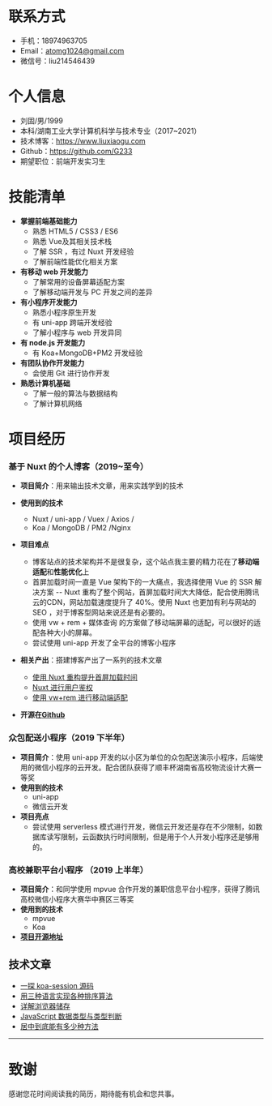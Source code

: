 
# 联系方式


- 手机：18974963705
- Email：atomg1024@gmail.com
- 微信号：liu214546439


# 个人信息

 - 刘固/男/1999 
 - 本科/湖南工业大学计算机科学与技术专业（2017~2021）
 - 技术博客：https://www.liuxiaogu.com
 - Github：https://github.com/G233
 - 期望职位：前端开发实习生

# 技能清单
* **掌握前端基础能力**
	* 熟悉 HTML5 / CSS3 / ES6
	* 熟悉 Vue及其相关技术栈
	* 了解 SSR ，有过 Nuxt 开发经验
	* 了解前端性能优化相关方案
* **有移动 web 开发能力**
	* 了解常用的设备屏幕适配方案
	* 了解移动端开发与 PC 开发之间的差异
* **有小程序开发能力**
	* 熟悉小程序原生开发
	* 有 uni-app 跨端开发经验
	* 了解小程序与 web 开发异同
* **有 node.js 开发能力**
	*  有 Koa+MongoDB+PM2 开发经验
* **有团队协作开发能力**
	* 会使用 Git 进行协作开发
* **熟悉计算机基础**
	* 了解一般的算法与数据结构
	* 了解计算机网络
# 项目经历

### 基于 Nuxt 的个人博客（2019~至今）
* **项目简介**：用来输出技术文章，用来实践学到的技术  
* **使用到的技术**  
	* Nuxt / uni-app / Vuex  / Axios  / 
	*  Koa / MongoDB / PM2 /Nginx
* **项目难点** 
	* 博客站点的技术架构并不是很复杂，这个站点我主要的精力花在了**移动端适配**和**性能优化**上 
	* 首屏加载时间一直是 Vue 架构下的一大痛点，我选择使用 Vue 的 SSR 解决方案 -- Nuxt 重构了整个网站，首屏加载时间大大降低，配合使用腾讯云的CDN，网站加载速度提升了 40%。使用 Nuxt 也更加有利与网站的 SEO ，对于博客型网站来说还是有必要的。
	* 使用 vw + rem + 媒体查询 的方案做了移动端屏幕的适配，可以很好的适配各种大小的屏幕。
	* 尝试使用 uni-app 开发了全平台的博客小程序
* **相关产出**：搭建博客产出了一系列的技术文章
	*  [使用 Nuxt 重构提升首屏加载时间](https://www.liuxiaogu.com/home/article/5d3f139ba7699c64d14dfa88)
	*  [Nuxt 进行用户鉴权](https://www.liuxiaogu.com/home/article/5d8a183bab8bab082e7f47e8)
	*  [使用 vw+rem 进行移动端适配](https://www.liuxiaogu.com/home/article/5e5f08ac20dd724788de05f6)

* **开源在[Github](https://github.com/G233/nuxt-blog)**
### 众包配送小程序（2019 下半年）
* **项目简介**：使用 uni-app 开发的以小区为单位的众包配送演示小程序，后端使用的微信小程序的云开发。配合团队获得了顺丰杯湖南省高校物流设计大赛一等奖
* **使用到的技术**  
	* uni-app
	*  微信云开发
* **项目亮点** 
	*  尝试使用  serverless 模式进行开发，微信云开发还是存在不少限制，如数据库读写限制，云函数执行时间限制，但是用于个人开发小程序还是够用的。

### 高校兼职平台小程序 （2019 上半年）


* **项目简介**：和同学使用 mpvue 合作开发的兼职信息平台小程序，获得了腾讯高校微信小程序大赛华中赛区三等奖
* **使用到的技术**  
	* mpvue
	* Koa
* **[项目开源地址](https://github.com/G233/PartTime)**



## 技术文章
- [一探 koa-session 源码](https://www.liuxiaogu.com/article/5d9f186de854c021ee63bfd0)
- [用三种语言实现各种排序算法](https://www.liuxiaogu.com/article/5d9f186de854c021ee63bfd0)
- [详解浏览器储存](https://www.liuxiaogu.com/home/article/5e48c6516a7f22686caee8b9)
- [JavaScript 数据类型与类型判断](https://www.liuxiaogu.com/home/article/5e4a0c516a7f22686caee8bb)
- [居中到底能有多少种方法](https://www.liuxiaogu.com/home/article/5e53d4b166a19d22243e866b)

---      
# 致谢
感谢您花时间阅读我的简历，期待能有机会和您共事。